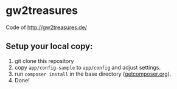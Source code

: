 gw2treasures
============

Code of http://gw2treasures.de/


Setup your local copy:
----------------------

1. git clone this repository
2. copy `app/config-sample` to `app/config` and adjust settings.
3. run `composer install` in the base directory ([getcomposer.org](http://getcomposer.org/)).
4. Done!